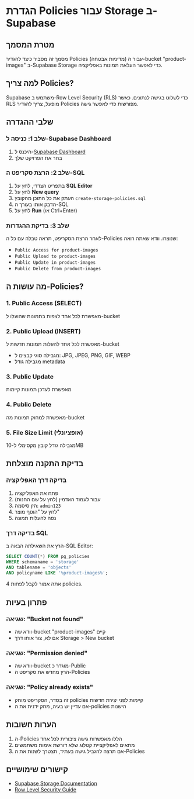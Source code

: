 # הגדרת Policies עבור Storage ב-Supabase

## מטרת המסמך
מסמך זה מסביר כיצד להגדיר Policies (מדיניות אבטחה) עבור ה-bucket "product-images" ב-Supabase Storage כדי לאפשר העלאת תמונות באפליקציה.

## למה צריך Policies?
Supabase משתמש ב-Row Level Security (RLS) כדי לשלוט בגישה לנתונים. כאשר RLS מופעל, צריך להגדיר Policies מפורשות כדי לאפשר גישה.

## שלבי ההגדרה

### שלב 1: כניסה ל-Supabase Dashboard
1. היכנס ל-[Supabase Dashboard](https://supabase.com/dashboard)
2. בחר את הפרויקט שלך

### שלב 2: הרצת סקריפט ה-SQL
1. בתפריט הצדדי, לחץ על **SQL Editor**
2. לחץ על **New query**
3. העתק את כל התוכן מהקובץ `create-storage-policies.sql`
4. הדבק אותו בעורך ה-SQL
5. לחץ על **Run** (או Ctrl+Enter)

### שלב 3: בדיקת ההגדרות
לאחר הרצת הסקריפט, תראה טבלה עם כל ה-Policies שנוצרו. וודא שאתה רואה:
- `Public Access for product-images`
- `Public Upload to product-images`
- `Public Update in product-images`
- `Public Delete from product-images`

## מה עושות ה-Policies?

### 1. Public Access (SELECT)
מאפשרת לכל אחד לצפות בתמונות שהועלו ל-bucket

### 2. Public Upload (INSERT)
מאפשרת לכל אחד להעלות תמונות חדשות ל-bucket
- מגבילה סוגי קבצים ל: JPG, JPEG, PNG, GIF, WEBP
- מגבילה גודל metadata

### 3. Public Update
מאפשרת לעדכן תמונות קיימות

### 4. Public Delete
מאפשרת למחוק תמונות מה-bucket

### 5. File Size Limit (אופציונלי)
מגבילה גודל קובץ מקסימלי ל-10MB

## בדיקת התקנה מוצלחת

### בדיקה דרך האפליקציה
1. פתח את האפליקציה
2. עבור לעמוד האדמין (לחץ על שם החנות)
3. הזן סיסמה: `admin123`
4. לחץ על "הוסף מוצר"
5. נסה להעלות תמונה

### בדיקה דרך SQL
הרץ את השאילתה הבאה ב-SQL Editor:
```sql
SELECT COUNT(*) FROM pg_policies 
WHERE schemaname = 'storage' 
AND tablename = 'objects'
AND policyname LIKE '%product-images%';
```
אתה אמור לקבל לפחות 4 policies.

## פתרון בעיות

### שגיאה: "Bucket not found"
- וודא שה-bucket "product-images" קיים
- אם לא, צור אותו דרך Storage > New bucket

### שגיאה: "Permission denied"
- וודא שה-bucket מוגדר כ-Public
- הרץ מחדש את סקריפט ה-Policies

### שגיאה: "Policy already exists"
- זה בסדר, הסקריפט מוחק policies קיימות לפני יצירת חדשות
- אם עדיין יש בעיה, מחק ידנית את ה-policies הישנות

## הערות חשובות
1. ה-Policies הללו מאפשרות גישה ציבורית לכל אחד
2. מתאים לאפליקציית קטלוג שלא דורשת אימות משתמשים
3. אם תרצה להגביל גישה בעתיד, תצטרך לשנות את ה-Policies

## קישורים שימושיים
- [Supabase Storage Documentation](https://supabase.com/docs/guides/storage)
- [Row Level Security Guide](https://supabase.com/docs/guides/auth/row-level-security)